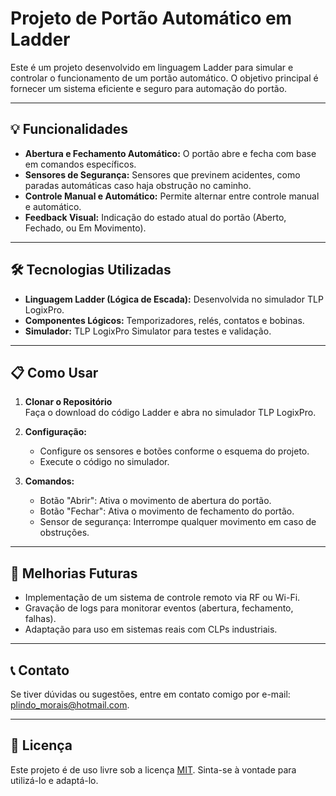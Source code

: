 # Projeto de Portão Automático em Ladder

Este é um projeto desenvolvido em linguagem Ladder para simular e controlar o funcionamento de um portão automático. O objetivo principal é fornecer um sistema eficiente e seguro para automação do portão.

---

## 💡 Funcionalidades

- **Abertura e Fechamento Automático:** O portão abre e fecha com base em comandos específicos.
- **Sensores de Segurança:** Sensores que previnem acidentes, como paradas automáticas caso haja obstrução no caminho.
- **Controle Manual e Automático:** Permite alternar entre controle manual e automático.
- **Feedback Visual:** Indicação do estado atual do portão (Aberto, Fechado, ou Em Movimento).

---

## 🛠️ Tecnologias Utilizadas

- **Linguagem Ladder (Lógica de Escada):** Desenvolvida no simulador TLP LogixPro.
- **Componentes Lógicos:** Temporizadores, relés, contatos e bobinas.
- **Simulador:** TLP LogixPro Simulator para testes e validação.

---

## 📋 Como Usar

1. **Clonar o Repositório**  
   Faça o download do código Ladder e abra no simulador TLP LogixPro.
   
2. **Configuração:**  
   - Configure os sensores e botões conforme o esquema do projeto.
   - Execute o código no simulador.

3. **Comandos:**  
   - Botão "Abrir": Ativa o movimento de abertura do portão.
   - Botão "Fechar": Ativa o movimento de fechamento do portão.
   - Sensor de segurança: Interrompe qualquer movimento em caso de obstruções.

---

## 🚀 Melhorias Futuras

- Implementação de um sistema de controle remoto via RF ou Wi-Fi.
- Gravação de logs para monitorar eventos (abertura, fechamento, falhas).
- Adaptação para uso em sistemas reais com CLPs industriais.

---

## 📞 Contato

Se tiver dúvidas ou sugestões, entre em contato comigo por e-mail: plindo_morais@hotmail.com.

---

## 📝 Licença

Este projeto é de uso livre sob a licença [MIT](https://opensource.org/licenses/MIT). Sinta-se à vontade para utilizá-lo e adaptá-lo.
